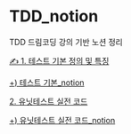 # TDD_notion
TDD 드림코딩 강의 기반 노션 정리

[✍️ 1. 테스트 기본 정의 및 특징](https://github.com/dltmddus1998/TDD_notion/blob/main/Test.md)

[+) 테스트 기본_notion](https://vaulted-occupation-087.notion.site/Test-8c3a0ef4435c4553ad58d99ed6738887)

[2. 유닛테스트 실전 코드](https://github.com/dltmddus1998/TDD_notion/blob/main/UnitTest.md)

[+) 유닛테스트 실전 코드_notion](https://vaulted-occupation-087.notion.site/31c1bd803e7d4e6d9e95e0f140aeb822)
